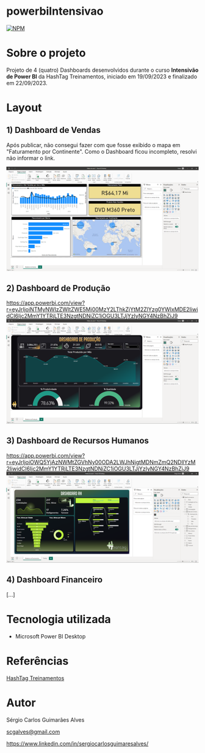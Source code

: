 # powerbiIntensivao
[![NPM](https://img.shields.io/npm/l/react)](https://github.com/scgalves/powerbiIntensivao/blob/main/LICENSE)

# Sobre o projeto
Projeto de 4 (quatro) Dashboards desenvolvidos durante o curso **Intensivão de Power BI** da HashTag Treinamentos, iniciado em 19/09/2023 e finalizado em 22/09/2023.

# Layout
## 1) Dashboard de Vendas
Após publicar, não consegui fazer com que fosse exibido o mapa em "Faturamento por Continente". Como o Dashboard ficou incompleto, resolvi não informar o link.

![Imagem 1](https://github.com/scgalves/powerbiIntensivao/blob/main/pratica-1.png)
## 2) Dashboard de Produção
https://app.powerbi.com/view?r=eyJrIjoiNTMyNWIzZWItZWE5Mi00MzY2LThkZjYtM2ZlYzg0YWIxMDE2IiwidCI6Ijc2MmY1YTRjLTE3NzgtNDNiZC1iOGU3LTJjYzIyNGY4NzBhZiJ9
![Imagem 2](https://github.com/scgalves/powerbiIntensivao/blob/main/pratica-2.png)
## 3) Dashboard de Recursos Humanos
https://app.powerbi.com/view?r=eyJrIjoiOWQ5YjAzNWMtZGVhNy00ODA2LWJhNjgtMDNmZmQ2NDllYzM2IiwidCI6Ijc2MmY1YTRjLTE3NzgtNDNiZC1iOGU3LTJjYzIyNGY4NzBhZiJ9
![Imagem 3](https://github.com/scgalves/powerbiIntensivao/blob/main/pratica-3.png)
## 4) Dashboard Financeiro
[...]

# Tecnologia utilizada
- Microsoft Power BI Desktop

# Referências
[HashTag Treinamentos](https://www.hashtagtreinamentos.com/)

# Autor
Sérgio Carlos Guimarães Alves

scgalves@gmail.com

https://www.linkedin.com/in/sergiocarlosguimaresalves/
